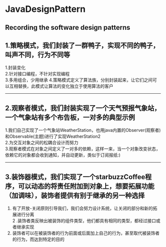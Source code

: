 # JavaDesignPattern
Recording the software design patterns
---
## 1.策略模式，我们封装了一群鸭子，实现不同的鸭子，叫声不同，行为不同等
1.封装变化  
2.针对接口编程，不针对实现编程  
3.多用组合，少用继承 
4.策略模式定义了算法族，分别封装起来，让它们之间可以互相替换，此模式让算法的变化独立于使用算法的客户 

---
## 2.观察者模式，我们封装实现了一个天气预报气象站，一个气象站有多个布告板，一对多的典型示例
1.我们自己实现了一个气象站WeatherStation，也用java内置的Observer(观察者)和Observable(主题)进行了实现WeatherStation2  
2.为交互对象之间的松耦合设计而努力  
3.观察者模式在对象之间定义了一对多的依赖，这样一来，当一个对象改变状态，依赖它的对象都会收到通知，并自动更新，类似于订阅报纸:) 

--- 
## 3.装饰器模式，我们实现了一个starbuzzCoffee程序，可以动态的将责任附加到对象上，想要拓展功能（加调味），装饰者提供有别于继承的另一种选择  
1. 有了开放-关闭原则引导我们，我们会努力设计系统，让关闭的部分和新的拓展进行分离  
2 .装饰者类反映出被装饰的组件类型，他们都具有相同的类型，都经过接口或者继承实现   
3. 装饰者可以在被装饰者的行为前面或后面加上自己的行为，甚至取代被装饰者的行为，而达到特定的目的
